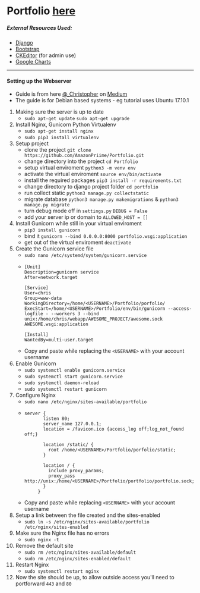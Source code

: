 # Portfolio [here](https://luke-h.co/)

##### External Resources Used:
* [Django](https://www.djangoproject.com/)
* [Bootstrap](https://getbootstrap.com/)
* [CKEditor](https://github.com/django-ckeditor/django-ckeditor) (for admin use)
* [Google Charts](https://developers.google.com/chart)

---

#### Setting up the Webserver
* Guide is from here [@_Christopher](https://medium.com/@_christopher/deploying-my-django-app-to-a-real-server-part-i-de78962e95ac) on [Medium](https://medium.com/)
* The guide is for Debian based systems - eg tutorial uses Ubuntu 17.10.1

1. Making sure the server is up to date
	* ```sudo apt-get update``` ```sudo apt-get upgrade```
2. Install Nginx, Gunicorn Python Virtualenv
	* ```sudo apt-get install nginx```
	* ```sudo pip3 install virtualenv```
3. Setup project
	* clone the project ```git clone https://github.com/AmazonPriime/Portfolio.git```
	* change directory into the project ```cd Portfolio```
	* setup virtual enviroment ```python3 -m venv env```
	* activate the virtual enviroment ```source env/bin/activate```
	* install the required packages ```pip3 install -r requirements.txt```
	* change directory to django project folder ```cd portfolio```
	* run collect static ```python3 manage.py collectstatic```
	* migrate database ```python3 manage.py makemigrations``` & ```python3 manage.py migrate```
	* turn debug mode off in ```settings.py``` ```DEBUG = False```
	* add your server ip or domain to ```ALLOWED_HOST = []```
4. Install Gunicorn while still in your virtual enviroment
	* ```pip3 install gunicorn```
	* bind it ```gunicorn --bind 0.0.0.0:8000 portfolio.wsgi:application```
	* get out of the virtual enviroment ```deactivate```
5. Create the Gunicorn service file
	* ```sudo nano /etc/systemd/system/gunicorn.service```
	* ```
      [Unit]
      Description=gunicorn service
      After=network.target
   
      [Service]
      User=chris
      Group=www-data
      WorkingDirectory=/home/<USERNAME>/Portfolio/porfolio/
      ExecStart=/home/<USERNAME>/Portfolio/env/bin/gunicorn --access-logfile - --workers 3 --bind unix:/home/chris/webapp/AWESOME_PROJECT/awesome.sock AWESOME.wsgi:application

      [Install]
      WantedBy=multi-user.target
      ```
	* Copy and paste while replacing the `<USERNAME>` with your account username
6. Enable Gunicorn
	* ```sudo systemctl enable gunicorn.service```
	* ```sudo systemctl start gunicorn.service```
	* ```sudo systemctl daemon-reload```
	* ```sudo systemctl restart gunicorn```
7. Configure Nginx
	* ```sudo nano /etc/nginx/sites-available/portfolio```
	* ```
      server {
             listen 80;    
             server_name 127.0.0.1;
             location = /favicon.ico {access_log off;log_not_found off;} 

             location /static/ {
               root /home/<USERNAME>/Portfolio/porfolio/static;    
             }

             location / {
               include proxy_params;
               proxy_pass http://unix:/home/<USERNAME>/Portfolio/portfolio/portfolio.sock;
             }
           }
   		```
	* Copy and paste while replacing `<USERNAME>` with your account username
8. Setup a link between the file created and the sites-enabled
	* ```sudo ln -s /etc/nginx/sites-available/portfolio /etc/nginx/sites-enabled```
9. Make sure the Nginx file has no errors
	* ```sudo nginx -t```
9. Remove the default site
	* ```sudo rm /etc/nginx/sites-available/default```
	* ```sudo rm /etc/nginx/sites-enabled/default```
10. Restart Nginx
	* ```sudo systemctl restart nginx```
11. Now the site should be up, to allow outside access you'll need to portforward ```443``` and ```80```

